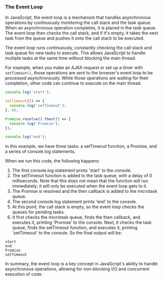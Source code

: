### The Event Loop

In JavaScript, the event loop is a mechanism that handles asynchronous operations by continuously monitoring the call stack and the task queue. When an asynchronous operation completes, it is placed in the task queue. The event loop then checks the call stack, and if it's empty, it takes the next task from the queue and pushes it onto the call stack to be executed.

The event loop runs continuously, constantly checking the call stack and task queue for new tasks to execute. This allows JavaScript to handle multiple tasks at the same time without blocking the main thread.

For example, when you make an AJAX request or set up a timer with `setTimeout()`, those operations are sent to the browser's event loop to be processed asynchronously. While those operations are waiting for their completion, other code can continue to execute on the main thread.

```javascript
console.log('start');

setTimeout(() => {
  console.log('setTimeout');
}, 0);

Promise.resolve().then(() => {
  console.log('Promise');
});

console.log('end');

```

In this example, we have three tasks: a setTimeout function, a Promise, and a series of console.log statements.

When we run this code, the following happens:

1. The first console.log statement prints 'start' to the console.
2. The setTimeout function is added to the task queue, with a delay of 0 milliseconds. Note that this does not mean that the function will run immediately; it will only be executed when the event loop gets to it.
3. The Promise is resolved and the then callback is added to the microtask queue.
4. The second console.log statement prints 'end' to the console.
5. At this point, the call stack is empty, so the event loop checks the queues for pending tasks.
6. It first checks the microtask queue, finds the then callback, and executes it, printing 'Promise' to the console.
Next, it checks the task queue, finds the setTimeout function, and executes it, printing 'setTimeout' to the console.
So the final output will be:

```
start
end
Promise
setTimeout
```
In summary, the event loop is a key concept in JavaScript's ability to handle asynchronous operations, allowing for non-blocking I/O and concurrent execution of code.
